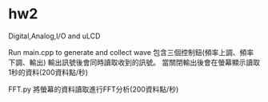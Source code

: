 # hw2
Digital,Analog,I/O and uLCD

Run main.cpp to generate and collect wave
包含三個控制鈕(頻率上調、頻率下調、輸出)
輸出訊號後會同時讀取收到的訊號。
當關閉輸出後會在螢幕顯示讀取1秒的資料(200資料點/秒)

FFT.py
將螢幕的資料讀取進行FFT分析(200資料點/秒)
